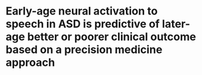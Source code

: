 # Early-age neural activation to speech in ASD is predictive of later-age better or poorer clinical outcome based on a precision medicine approach
